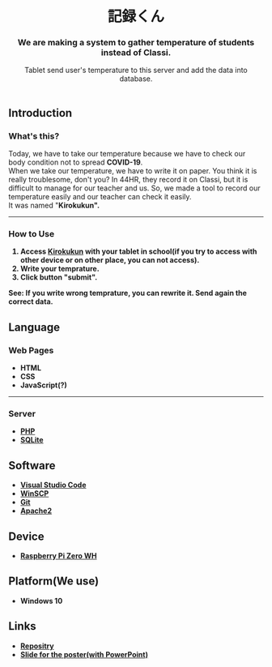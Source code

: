 <h1 align="center"> 記録くん </h1>

<h3 align="center"> We are making a system to gather temperature of students instead of Classi. </h3>
<div align="center"> Tablet send user's temperature to this server and add the data into database. </div>
<br>

## Introduction
### What's this?
Today, we have to take our temperature because we have to check our body condition not to spread <strong>COVID-19</strong>. <br>
When we take our temperature, we have to write it on paper. You think it is really troublesome, don't you?
In 44HR, they record it on Classi, but it is difficult to manage for our teacher and us.
So, we made a tool to record our temperature easily and our teacher can check it easily.<br>
It was named "<strong>Kirokukun<strong>".

___

### How to Use
1. Access [Kirokukun](http://192.168.10.19) with your tablet in school(if you try to access with other device or on other place, you can not access).
2. Write your temprature.
3. Click button "submit". 
<p>See: If you write wrong temprature, you can rewrite it. Send again the correct data.</p>

## Language
### Web Pages
* HTML
* CSS
* JavaScript(?)
___
  
### Server
* [PHP](https://www.php.net/)
* [SQLite](https://sqlite.org/index.html)

## Software
* [Visual Studio Code](https://code.visualstudio.com/)
* [WinSCP](https://winscp.net/eng/docs/lang:jp)
* [Git](https://git-scm.com/)
* [Apache2](https://httpd.apache.org/)

## Device
* [Raspberry Pi Zero WH](https://www.raspberrypi.com/)

## Platform(We use)
* Windows 10

## Links
* [Repositry](https://github.com/RinngoGroup/Kirokukun)
* [Slide for the poster(with PowerPoint)](https://mttokushimaecedjp-my.sharepoint.com/:f:/g/personal/2100021053_gs_tokushima-ec_ed_jp/ElQw8iwaRgtBqZjTXLC6_QYBebYJaXUlsVgeAA4fWwihbg?e=oxt4r1)
